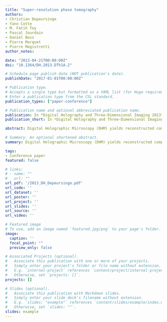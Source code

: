 ```yaml
---
title: "Super-resolution phase tomography"
authors:
- Christian Depeursinge
- Yann Cotte
- M. Fatih Toy
- Pascal Jourdain
- Daniel Boss
- Pierre Marquet
- Pierre Magistretti
author_notes:

date: "2013-04-21T00:00:00Z"
doi: "10.1364/DH.2013.DTh1A.2"

# Schedule page publish date (NOT publication's date).
publishDate: "2017-01-01T00:00:00Z"

# Publication type.
# Accepts a single type but formatted as a YAML list (for Hugo requirements).
# Enter a publication type from the CSL standard.
publication_types: ["paper-conference"]

# Publication name and optional abbreviated publication name.
publication: In *Digital Holography and Three-Dimensional Imaging 2013*, OSA Technical Digest (online), DTh1A.2, Hawaii
publication_short: In *Digital Holography and Three-Dimensional Imaging 2013*

abstract: Digital Holographic Microscopy (DHM) yields reconstructed complex wavefields. It allows synthesizing the aperture of a virtual microscope up to 2π, offering super-resolution phase images. Live images of micro-organisms and neurons with resolution less than 100 nm are presented.

# Summary. An optional shortened abstract.
summary: Digital Holographic Microscopy (DHM) yields reconstructed complex wavefields. It allows synthesizing the aperture of a virtual microscope up to 2π, offering super-resolution phase images. Live images of micro-organisms and neurons with resolution less than 100 nm are presented.

tags:
- Conference paper
featured: false

# links:
# - name: ""
#   url: ""
url_pdf: '/2013_DH_Depeursinge.pdf'
url_code: ''
url_dataset: ''
url_poster: ''
url_project: ''
url_slides: ''
url_source: ''
url_video: ''

# Featured image
# To use, add an image named `featured.jpg/png` to your page's folder. 
image:
  caption: ''
  focal_point: ""
  preview_only: false

# Associated Projects (optional).
#   Associate this publication with one or more of your projects.
#   Simply enter your project's folder or file name without extension.
#   E.g. `internal-project` references `content/project/internal-project/index.md`.
#   Otherwise, set `projects: []`.
projects: []

# Slides (optional).
#   Associate this publication with Markdown slides.
#   Simply enter your slide deck's filename without extension.
#   E.g. `slides: "example"` references `content/slides/example/index.md`.
#   Otherwise, set `slides: ""`.
slides: example
---
```




